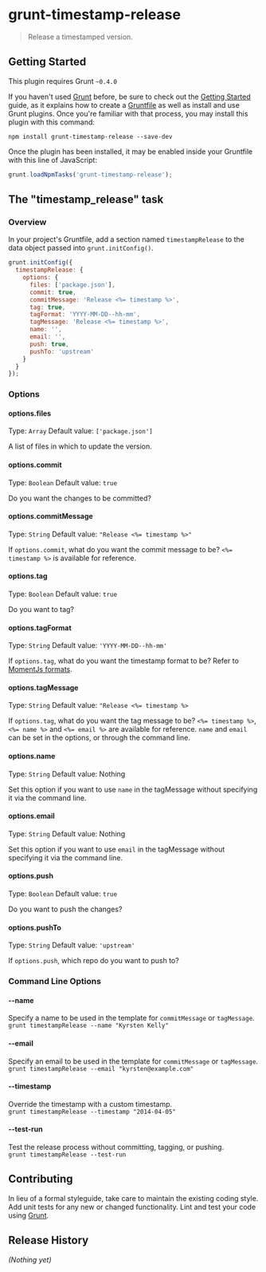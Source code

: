 # grunt-timestamp-release

> Release a timestamped version.

## Getting Started
This plugin requires Grunt `~0.4.0`

If you haven't used [Grunt](http://gruntjs.com/) before, be sure to check out the [Getting Started](http://gruntjs.com/getting-started) guide, as it explains how to create a [Gruntfile](http://gruntjs.com/sample-gruntfile) as well as install and use Grunt plugins. Once you're familiar with that process, you may install this plugin with this command:

```shell
npm install grunt-timestamp-release --save-dev
```

Once the plugin has been installed, it may be enabled inside your Gruntfile with this line of JavaScript:

```js
grunt.loadNpmTasks('grunt-timestamp-release');
```

## The "timestamp_release" task

### Overview
In your project's Gruntfile, add a section named `timestampRelease` to the data object passed into `grunt.initConfig()`.

```js
grunt.initConfig({
  timestampRelease: {
    options: {
      files: ['package.json'],
      commit: true,
      commitMessage: 'Release <%= timestamp %>',
      tag: true,
      tagFormat: 'YYYY-MM-DD--hh-mm',
      tagMessage: 'Release <%= timestamp %>',
      name: '',
      email: '',
      push: true,
      pushTo: 'upstream'
    }
  }
});
```

### Options

#### options.files
Type: `Array`
Default value: `['package.json']`  

A list of files in which to update the version.

#### options.commit  
Type: `Boolean`
Default value: `true`  

Do you want the changes to be committed?

#### options.commitMessage
Type: `String`
Default value: `"Release <%= timestamp %>"`  

If `options.commit`, what do you want the commit message to be? `<%= timestamp %>` is available for reference.

#### options.tag
Type: `Boolean`
Default value: `true`  

Do you want to tag?

#### options.tagFormat
Type: `String`
Default value: `'YYYY-MM-DD--hh-mm'`  

If `options.tag`, what do you want the timestamp format to be? Refer to [MomentJs
formats](http://momentjs.com/docs/#/parsing/string-format/).

#### options.tagMessage  
Type: `String`
Default value: `"Release <%= timestamp %>`  

If `options.tag`, what do you want the tag message to be? `<%= timestamp %>`, `<%= name %>`
and `<%= email %>` are available for reference. `name` and `email` can be set in the options,
or through the command line.

#### options.name
Type: `String`
Default value: Nothing  

Set this option if you want to use `name` in the tagMessage without specifying it via the command
line.

#### options.email
Type: `String`
Default value: Nothing

Set this option if you want to use `email` in the tagMessage without specifying it via the command
line.

#### options.push
Type: `Boolean`
Default value: `true`  

Do you want to push the changes?

#### options.pushTo
Type: `String`
Default value: `'upstream'`  

If `options.push`, which repo do you want to push to?

### Command Line Options
#### --name  
Specify a name to be used in the template for `commitMessage` or `tagMessage`.  
`grunt timestampRelease --name "Kyrsten Kelly"`  


#### --email
Specify an email to be used in the template for `commitMessage` or `tagMessage`.  
`grunt timestampRelease --email "kyrsten@example.com"`  


#### --timestamp
Override the timestamp with a custom timestamp.  
`grunt timestampRelease --timestamp "2014-04-05"`  


#### --test-run
Test the release process without committing, tagging, or pushing.  
`grunt timestampRelease --test-run`  


## Contributing
In lieu of a formal styleguide, take care to maintain the existing coding style. Add unit tests for any new or changed functionality. Lint and test your code using [Grunt](http://gruntjs.com/).

## Release History
_(Nothing yet)_

